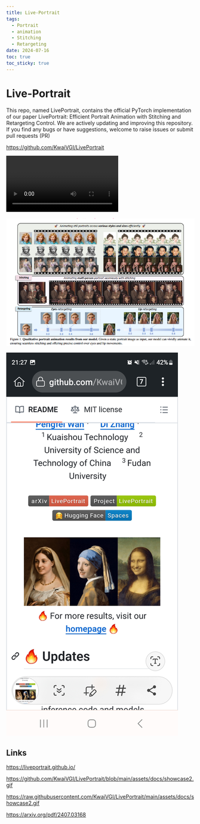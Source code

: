 ```yaml
---
title: Live-Portrait
tags:
  - Portrait
  - animation
  - Stitching
  - Retargeting
date: 2024-07-16
toc: true
toc_sticky: true
---
```

# Live-Portrait

This repo, named LivePortrait, contains the official PyTorch implementation of our paper LivePortrait: Efficient Portrait Animation with Stitching and Retargeting Control. We are actively updating and improving this repository. If you find any bugs or have suggestions, welcome to raise issues or submit pull requests (PR)

<https://github.com/KwaiVGI/LivePortrait>

![](../_asset/2024-07-08-liveportrait_video_1.mp4)


![](../_asset/2024-07-08-liveportrait_image_1.png)


![](../_asset/2024-07-08-liveportrait_image_2.jpg)

## Links 

<https://liveportrait.github.io/>

<https://github.com/KwaiVGI/LivePortrait/blob/main/assets/docs/showcase2.gif>

<https://raw.githubusercontent.com/KwaiVGI/LivePortrait/main/assets/docs/showcase2.gif>

https://arxiv.org/pdf/2407.03168
